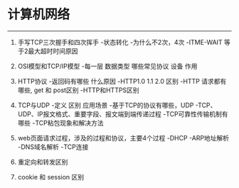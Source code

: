 # 计算机网络
---
1. 手写TCP三次握手和四次挥手
   -状态转化
   -为什么不2次，4次
   -ITME-WAIT 等于2最大超时时间原因

2. OSI模型和TCP/IP模型
   -每一层 数据类型 哪些常见协议 设备 作用

3. HTTP协议
   -返回码有哪些 什么原因
   -HTTP1.0 1.1 2.0 区别
   -HTTP 请求都有哪些, get 和 post区别
   -HTTP和HTTPS区别

4. TCP与UDP
   -定义 区别 应用场景
   -基于TCP的协议有哪些，UDP
   -TCP、UDP、IP报文格式、重要字段、报文端到端传递过程
   -TCP可靠性传输机制有哪些
   -TCP粘包现象和解决方法

5. web页面请求过程，涉及的过程和协议，主要4个过程
   -DHCP
   -ARP地址解析
   -DNS域名解析
   -TCP连接

6. 重定向和转发区别

7. cookie 和 session 区别

